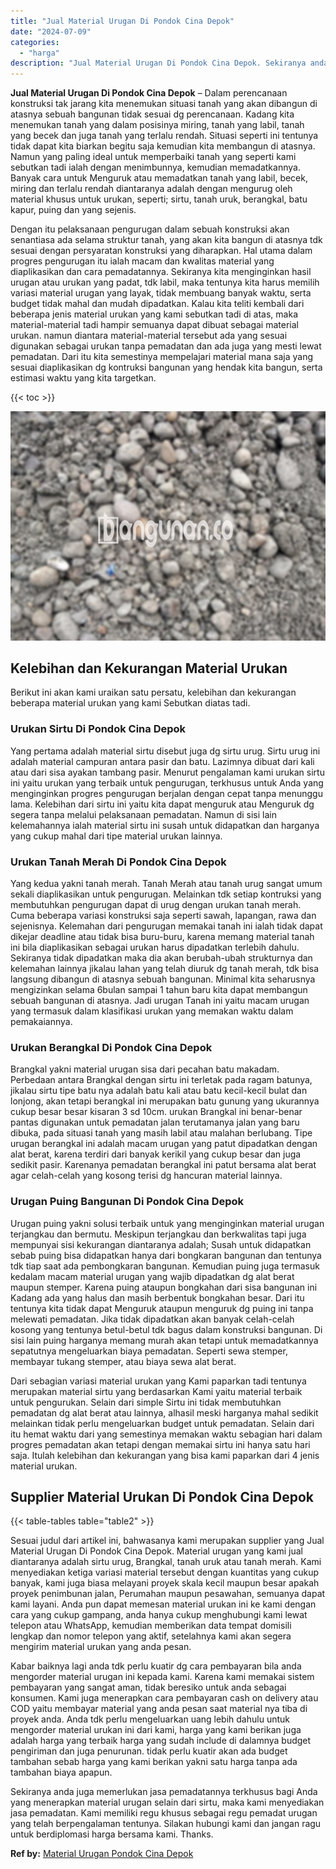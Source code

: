 ```yaml
---
title: "Jual Material Urugan Di Pondok Cina Depok"
date: "2024-07-09"
categories: 
  - "harga"
description: "Jual Material Urugan Di Pondok Cina Depok. Sekiranya anda juga memerlukan jasa pemadatannya terkhusus bagi Anda yang menerapkan material urugan selain dari s..."
---
```


**Jual Material Urugan Di Pondok Cina Depok** – Dalam perencanaan konstruksi tak jarang kita menemukan situasi tanah yang akan dibangun di atasnya sebuah bangunan tidak sesuai dg perencanaan. Kadang kita menemukan tanah yang dalam posisinya miring, tanah yang labil, tanah yang becek dan juga tanah yang terlalu rendah. Situasi seperti ini tentunya tidak dapat kita biarkan begitu saja kemudian kita membangun di atasnya. Namun yang paling ideal untuk memperbaiki tanah yang seperti kami sebutkan tadi ialah dengan menimbunnya, kemudian memadatkannya. Banyak cara untuk Menguruk atau memadatkan tanah yang labil, becek, miring dan terlalu rendah diantaranya adalah dengan mengurug oleh material khusus untuk urukan, seperti; sirtu, tanah uruk, berangkal, batu kapur, puing dan yang sejenis.

Dengan itu pelaksanaan pengurugan dalam sebuah konstruksi akan senantiasa ada selama struktur tanah, yang akan kita bangun di atasnya tdk sesuai dengan persyaratan konstruksi yang diharapkan. Hal utama dalam progres pengurugan itu ialah macam dan kwalitas material yang diaplikasikan dan cara pemadatannya. Sekiranya kita menginginkan hasil urugan atau urukan yang padat, tdk labil, maka tentunya kita harus memilih variasi material urugan yang layak, tidak membuang banyak waktu, serta budget tidak mahal dan mudah dipadatkan. Kalau kita teliti kembali dari beberapa jenis material urukan yang kami sebutkan tadi di atas, maka material-material tadi hampir semuanya dapat dibuat sebagai material urukan. namun diantara material-material tersebut ada yang sesuai digunakan sebagai urukan tanpa pemadatan dan ada juga yang mesti lewat pemadatan. Dari itu kita semestinya mempelajari material mana saja yang sesuai diaplikasikan dg kontruksi bangunan yang hendak kita bangun, serta estimasi waktu yang kita targetkan.

{{< toc >}}

![Jual Material Urugan Di Pondok Cina Depok](/images/jual-urugan-22.png)

## Kelebihan dan Kekurangan Material Urukan

Berikut ini akan kami uraikan satu persatu, kelebihan dan kekurangan beberapa material urukan yang kami Sebutkan diatas tadi.

### Urukan Sirtu Di Pondok Cina Depok

Yang pertama adalah material sirtu disebut juga dg sirtu urug. Sirtu urug ini adalah material campuran antara pasir dan batu. Lazimnya dibuat dari kali atau dari sisa ayakan tambang pasir. Menurut pengalaman kami urukan sirtu ini yaitu urukan yang terbaik untuk pengurugan, terkhusus untuk Anda yang menginginkan progres pengurugan berjalan dengan cepat tanpa menunggu lama. Kelebihan dari sirtu ini yaitu kita dapat menguruk atau Menguruk dg segera tanpa melalui pelaksanaan pemadatan. Namun di sisi lain kelemahannya ialah material sirtu ini susah untuk didapatkan dan harganya yang cukup mahal dari tipe material urukan lainnya.

### Urukan Tanah Merah Di Pondok Cina Depok

Yang kedua yakni tanah merah. Tanah Merah atau tanah urug sangat umum sekali diaplikasikan untuk pengurugan. Melainkan tdk setiap kontruksi yang membutuhkan pengurugan dapat di urug dengan urukan tanah merah. Cuma beberapa variasi konstruksi saja seperti sawah, lapangan, rawa dan sejenisnya. Kelemahan dari pengurugan memakai tanah ini ialah tidak dapat dikejar deadline atau tidak bisa buru-buru, karena memang material tanah ini bila diaplikasikan sebagai urukan harus dipadatkan terlebih dahulu. Sekiranya tidak dipadatkan maka dia akan berubah-ubah strukturnya dan kelemahan lainnya jikalau lahan yang telah diuruk dg tanah merah, tdk bisa langsung dibangun di atasnya sebuah bangunan. Minimal kita seharusnya mengizinkan selama 6bulan sampai 1 tahun baru kita dapat membangun sebuah bangunan di atasnya. Jadi urugan Tanah ini yaitu macam urugan yang termasuk dalam klasifikasi urukan yang memakan waktu dalam pemakaiannya.

### Urukan Berangkal Di Pondok Cina Depok

Brangkal yakni material urugan sisa dari pecahan batu makadam. Perbedaan antara Brangkal dengan sirtu ini terletak pada ragam batunya, jikalau sirtu tipe batu nya adalah batu kali atau batu kecil-kecil bulat dan lonjong, akan tetapi berangkal ini merupakan batu gunung yang ukurannya cukup besar besar kisaran 3 sd 10cm. urukan Brangkal ini benar-benar pantas digunakan untuk pemadatan jalan terutamanya jalan yang baru dibuka, pada situasi tanah yang masih labil atau malahan berlubang. Tipe urugan berangkal ini adalah macam urugan yang patut dipadatkan dengan alat berat, karena terdiri dari banyak kerikil yang cukup besar dan juga sedikit pasir. Karenanya pemadatan berangkal ini patut bersama alat berat agar celah-celah yang kosong terisi dg hancuran material lainnya.

### Urugan Puing Bangunan Di Pondok Cina Depok

Urugan puing yakni solusi terbaik untuk yang menginginkan material urugan terjangkau dan bermutu. Meskipun terjangkau dan berkwalitas tapi juga mempunyai sisi kekurangan diantaranya adalah; Susah untuk didapatkan sebab puing bisa didapatkan hanya dari bongkaran bangunan dan tentunya tdk tiap saat ada pembongkaran bangunan. Kemudian puing juga termasuk kedalam macam material urugan yang wajib dipadatkan dg alat berat maupun stemper. Karena puing ataupun bongkahan dari sisa bangunan ini Kadang ada yang halus dan masih berbentuk bongkahan besar. Dari itu tentunya kita tidak dapat Menguruk ataupun menguruk dg puing ini tanpa melewati pemadatan. Jika tidak dipadatkan akan banyak celah-celah kosong yang tentunya betul-betul tdk bagus dalam konstruksi bangunan. Di sisi lain puing harganya memang murah akan tetapi untuk memadatkannya sepatutnya mengeluarkan biaya pemadatan. Seperti sewa stemper, membayar tukang stemper, atau biaya sewa alat berat.

Dari sebagian variasi material urukan yang Kami paparkan tadi tentunya merupakan material sirtu yang berdasarkan Kami yaitu material terbaik untuk pengurukan. Selain dari simple Sirtu ini tidak membutuhkan pemadatan dg alat berat atau lainnya, alhasil meski harganya mahal sedikit melainkan tidak perlu mengeluarkan budget untuk pemadatan. Selain dari itu hemat waktu dari yang semestinya memakan waktu sebagian hari dalam progres pemadatan akan tetapi dengan memakai sirtu ini hanya satu hari saja. Itulah kelebihan dan kekurangan yang bisa kami paparkan dari 4 jenis material urukan.

## Supplier Material Urukan Di Pondok Cina Depok

{{< table-tables table="table2" >}}

Sesuai judul dari artikel ini, bahwasanya kami merupakan supplier yang Jual Material Urugan Di Pondok Cina Depok. Material urugan yang kami jual diantaranya adalah sirtu urug, Brangkal, tanah uruk atau tanah merah. Kami menyediakan ketiga variasi material tersebut dengan kuantitas yang cukup banyak, kami juga biasa melayani proyek skala kecil maupun besar apakah proyek penimbunan jalan, Perumahan maupun pesawahan, semuanya dapat kami layani. Anda pun dapat memesan material urukan ini ke kami dengan cara yang cukup gampang, anda hanya cukup menghubungi kami lewat telepon atau WhatsApp, kemudian memberikan data tempat domisili lengkap dan nomor telepon yang aktif, setelahnya kami akan segera mengirim material urukan yang anda pesan.

Kabar baiknya lagi anda tdk perlu kuatir dg cara pembayaran bila anda mengorder material urugan ini kepada kami. Karena kami memakai sistem pembayaran yang sangat aman, tidak beresiko untuk anda sebagai konsumen. Kami juga menerapkan cara pembayaran cash on delivery atau COD yaitu membayar material yang anda pesan saat material nya tiba di proyek anda. Anda tdk perlu mengeluarkan uang lebih dahulu untuk mengorder material urukan ini dari kami, harga yang kami berikan juga adalah harga yang terbaik harga yang sudah include di dalamnya budget pengiriman dan juga penurunan. tidak perlu kuatir akan ada budget tambahan sebab harga yang kami berikan yakni satu harga tanpa ada tambahan biaya apapun.

Sekiranya anda juga memerlukan jasa pemadatannya terkhusus bagi Anda yang menerapkan material urugan selain dari sirtu, maka kami menyediakan jasa pemadatan. Kami memiliki regu khusus sebagai regu pemadat urugan yang telah berpengalaman tentunya. Silakan hubungi kami dan jangan ragu untuk berdiplomasi harga bersama kami. Thanks.

**Ref by:** [Material Urugan Pondok Cina Depok](https://id.wikipedia.org/wiki/Material)
